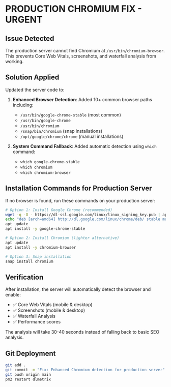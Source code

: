 # PRODUCTION CHROMIUM FIX - URGENT

## Issue Detected
The production server cannot find Chromium at `/usr/bin/chromium-browser`. This prevents Core Web Vitals, screenshots, and waterfall analysis from working.

## Solution Applied
Updated the server code to:

1. **Enhanced Browser Detection**: Added 10+ common browser paths including:
   - `/usr/bin/google-chrome-stable` (most common)
   - `/usr/bin/google-chrome`
   - `/usr/bin/chromium`
   - `/snap/bin/chromium` (snap installations)
   - `/opt/google/chrome/chrome` (manual installations)

2. **System Command Fallback**: Added automatic detection using `which` command:
   - `which google-chrome-stable`
   - `which chromium`
   - `which chromium-browser`

## Installation Commands for Production Server

If no browser is found, run these commands on your production server:

```bash
# Option 1: Install Google Chrome (recommended)
wget -q -O - https://dl-ssl.google.com/linux/linux_signing_key.pub | apt-key add -
echo "deb [arch=amd64] http://dl.google.com/linux/chrome/deb/ stable main" > /etc/apt/sources.list.d/google-chrome.list
apt update
apt install -y google-chrome-stable

# Option 2: Install Chromium (lighter alternative)
apt update
apt install -y chromium-browser

# Option 3: Snap installation
snap install chromium
```

## Verification
After installation, the server will automatically detect the browser and enable:
- ✅ Core Web Vitals (mobile & desktop)
- ✅ Screenshots (mobile & desktop)  
- ✅ Waterfall Analysis
- ✅ Performance scores

The analysis will take 30-40 seconds instead of falling back to basic SEO analysis.

## Git Deployment
```bash
git add .
git commit -m "Fix: Enhanced Chromium detection for production server"
git push origin main
pm2 restart dlmetrix
```